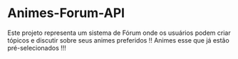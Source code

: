 # Animes-Forum-API

Este projeto representa um sistema de Fórum onde os usuários podem criar tópicos e discutir sobre seus animes preferidos !! Animes esse que já estão pré-selecionados !!!

